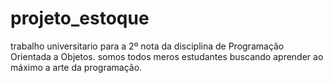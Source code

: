 # projeto_estoque
trabalho universitario para a 2º nota da disciplina de Programação Orientada a Objetos.
somos todos meros estudantes buscando aprender ao máximo a arte da programação.
